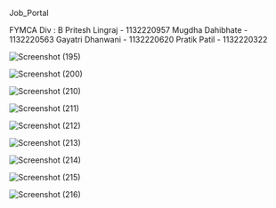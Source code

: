 Job_Portal

FYMCA Div : B Pritesh Lingraj - 1132220957 Mugdha Dahibhate - 1132220563 Gayatri Dhanwani - 1132220620 Pratik Patil - 1132220322

![Screenshot (195)](https://user-images.githubusercontent.com/92158361/229506280-219de778-25e4-4217-8b6b-7eafc824f81d.png)

![Screenshot (200)](https://user-images.githubusercontent.com/92158361/229507885-8ae689a2-9a2e-4485-ba39-38201ab7028c.png)

![Screenshot (210)](https://user-images.githubusercontent.com/65411765/229517199-2318d4e2-05ea-4c26-9aab-7e9e21809619.png)

![Screenshot (211)](https://user-images.githubusercontent.com/65411765/229517248-e151bc00-b34e-4881-adcd-2270e194cf73.png)

![Screenshot (212)](https://user-images.githubusercontent.com/65411765/229517287-dfcd2e5e-e23f-45d8-8dc4-905288048955.png)

![Screenshot (213)](https://user-images.githubusercontent.com/65411765/229517319-b0bba759-974c-4945-bbe8-a92383bccf70.png)

![Screenshot (214)](https://user-images.githubusercontent.com/65411765/229517352-9be71bcb-e1f7-4d9b-9da9-1d28953a15ef.png)

![Screenshot (215)](https://user-images.githubusercontent.com/65411765/229517416-9b952c88-1935-4258-996f-4d9a09153b51.png)

![Screenshot (216)](https://user-images.githubusercontent.com/65411765/229517496-9bcdb9e2-6927-4deb-8294-cf923d1d6812.png)




